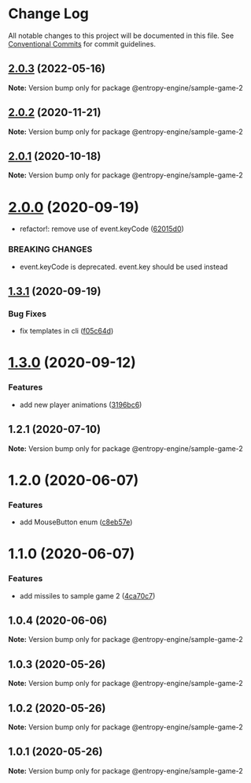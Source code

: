 # Change Log

All notable changes to this project will be documented in this file.
See [Conventional Commits](https://conventionalcommits.org) for commit guidelines.

## [2.0.3](https://github.com/rob893/Entropy-Game-Engine/compare/@entropy-engine/sample-game-2@2.0.2...@entropy-engine/sample-game-2@2.0.3) (2022-05-16)

**Note:** Version bump only for package @entropy-engine/sample-game-2





## [2.0.2](https://github.com/rob893/Entropy-Game-Engine/compare/@entropy-engine/sample-game-2@2.0.1...@entropy-engine/sample-game-2@2.0.2) (2020-11-21)

**Note:** Version bump only for package @entropy-engine/sample-game-2





## [2.0.1](https://github.com/rob893/Entropy-Game-Engine/compare/@entropy-engine/sample-game-2@2.0.0...@entropy-engine/sample-game-2@2.0.1) (2020-10-18)

**Note:** Version bump only for package @entropy-engine/sample-game-2





# [2.0.0](https://github.com/rob893/Entropy-Game-Engine/compare/@entropy-engine/sample-game-2@1.3.1...@entropy-engine/sample-game-2@2.0.0) (2020-09-19)


* refactor!: remove use of event.keyCode ([62015d0](https://github.com/rob893/Entropy-Game-Engine/commit/62015d0f3af65d2f34cf2344698482c397f30af4))


### BREAKING CHANGES

* event.keyCode is deprecated. event.key should be used instead





## [1.3.1](https://github.com/rob893/Entropy-Game-Engine/compare/@entropy-engine/sample-game-2@1.3.0...@entropy-engine/sample-game-2@1.3.1) (2020-09-19)


### Bug Fixes

* fix templates in cli ([f05c64d](https://github.com/rob893/Entropy-Game-Engine/commit/f05c64de4bb30b30a7c7225530bb131da119aac7))





# [1.3.0](https://github.com/rob893/Entropy-Game-Engine/compare/@entropy-engine/sample-game-2@1.2.1...@entropy-engine/sample-game-2@1.3.0) (2020-09-12)


### Features

* add new player animations ([3196bc6](https://github.com/rob893/Entropy-Game-Engine/commit/3196bc688fce8c65231e32cd1b0e09fcf5e2008c))





## 1.2.1 (2020-07-10)

**Note:** Version bump only for package @entropy-engine/sample-game-2





# 1.2.0 (2020-06-07)


### Features

* add MouseButton enum ([c8eb57e](https://github.com/rob893/Entropy-Game-Engine/commit/c8eb57e83a1a7a84ef3cd37effc854c1f38321a8))





# 1.1.0 (2020-06-07)


### Features

* add missiles to sample game 2 ([4ca70c7](https://github.com/rob893/Entropy-Game-Engine/commit/4ca70c79f36a5165f169fb67b3a498ff2dc8ed6f))





## 1.0.4 (2020-06-06)

**Note:** Version bump only for package @entropy-engine/sample-game-2





## 1.0.3 (2020-05-26)

**Note:** Version bump only for package @entropy-engine/sample-game-2





## 1.0.2 (2020-05-26)

**Note:** Version bump only for package @entropy-engine/sample-game-2





## 1.0.1 (2020-05-26)

**Note:** Version bump only for package @entropy-engine/sample-game-2
